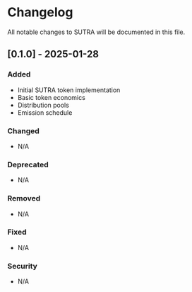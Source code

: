 ﻿# Changelog

All notable changes to SUTRA will be documented in this file.

## [0.1.0] - 2025-01-28

### Added
- Initial SUTRA token implementation
- Basic token economics
- Distribution pools
- Emission schedule

### Changed
- N/A

### Deprecated
- N/A

### Removed
- N/A

### Fixed
- N/A

### Security
- N/A
